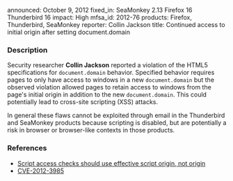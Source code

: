 announced: October 9, 2012
fixed_in: SeaMonkey 2.13
          Firefox 16
          Thunderbird 16
impact: High
mfsa_id: 2012-76
products: Firefox, Thunderbird, SeaMonkey
reporter: Collin Jackson
title: Continued access to initial origin after setting document.domain

<h3>Description</h3>

<p>Security researcher <strong>Collin Jackson</strong> reported a violation of
the HTML5 specifications for <code>document.domain</code> behavior. Specified
behavior requires pages to only have access to windows in a new
<code>document.domain</code> but the observed violation allowed pages to retain
access to windows from the page's initial origin in addition to the new
<code>document.domain</code>. This could potentially lead to cross-site
scripting (XSS) attacks.
</p>

<p class="note">In general these flaws cannot be exploited through email in the
Thunderbird and SeaMonkey products because scripting is disabled, but are
potentially a risk in browser or browser-like contexts in those products.</p>


<h3>References</h3>

<ul>
  <li><a href="https://bugzilla.mozilla.org/show_bug.cgi?id=655649">
      Script access checks should use effective script origin, not
origin</a></li>
  <li><a href="http://cve.mitre.org/cgi-bin/cvename.cgi?name=CVE-2012-3985" class="ex-ref">CVE-2012-3985</a></li>
</ul>



